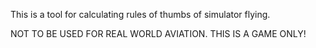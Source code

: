 This is a tool for calculating rules of thumbs of simulator flying.

NOT TO BE USED FOR REAL WORLD AVIATION. THIS IS A GAME ONLY!